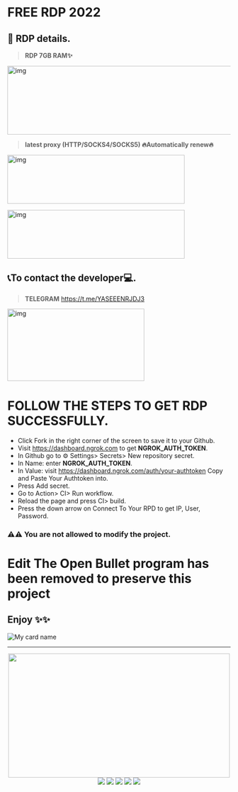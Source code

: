 #  FREE RDP 2022

## 📝 RDP details.

> **RDP 7GB RAM✨** 

> <p align="center">
<img src="https://gitlab.com/ans2004/FREE-RDP-TOOL/-/raw/main/2.jpg" alt="img" width="700" height="155"/>
</p>

> **latest proxy (HTTP/SOCKS4/SOCKS5) 🔥Automatically renew🔥**
> <p align="center">
<img src="https://gitlab.com/ans2004/FREE-RDP-TOOL/-/raw/main/3.jpg" alt="img" width="400" height="110"/>
</p>


> <p align="center">
<img src="https://gitlab.com/ans2004/FREE-RDP-TOOL/-/raw/main/4.jpg" alt="img" width="400" height="110"/>
</p>

## 📞To contact the developer💻.

> **TELEGRAM**
> https://t.me/YASEEENRJDJ3
> <p align="center">
[<img src="https://gitlab.com/ans2004/FREE-RDP-TOOL/-/raw/main/1.jpg" alt="img" width="309" height="163"/>](https://t.me/y_a_n_u_u)
</p>


# FOLLOW THE STEPS TO GET RDP SUCCESSFULLY.

* Click Fork in the right corner of the screen to save it to your Github.
* Visit https://dashboard.ngrok.com to get **NGROK_AUTH_TOKEN**.
* In Github go to ⚙ Settings> Secrets> New repository secret.
* In Name: enter **NGROK_AUTH_TOKEN**.
* In Value: visit https://dashboard.ngrok.com/auth/your-authtoken Copy and Paste Your Authtoken into.
* Press Add secret.
* Go to Action> CI> Run workflow.
* Reload the page and press CI> build.
* Press the down arrow on Connect To Your RPD to get IP, User, Password.


### ⚠️⚠️ You are not allowed to modify the project.

# Edit The Open Bullet program has been removed to preserve this project

## Enjoy ✨✨

![My card name](https://telegra.ph/file/a1879c726cd5d418c76f2.jpg)


___

<p align="center">
  <img width="500" height="280" src="https://i.pinimg.com/originals/44/ac/c8/44acc8ee2d1b09f92c032cebb38227b4.gif" />
  <br>
  <img src="https://img.shields.io/badge/-PYTHON-black?style=flat-square&logo=python&logoColor=1572b6" />
  <img src="https://img.shields.io/badge/-HTML5-black?style=flat-square&logo=html5&logoColor=1572b6" />
  <img src="https://img.shields.io/badge/-CSS-black?style=flat-square&logo=css3&logoColor=1572b6" />
  <img src="https://img.shields.io/badge/-Git-black?style=flat-square&logo=git" />
  <img src="https://img.shields.io/badge/-GitHub-black?style=flat-square&logo=github" /> <br>
</p>

